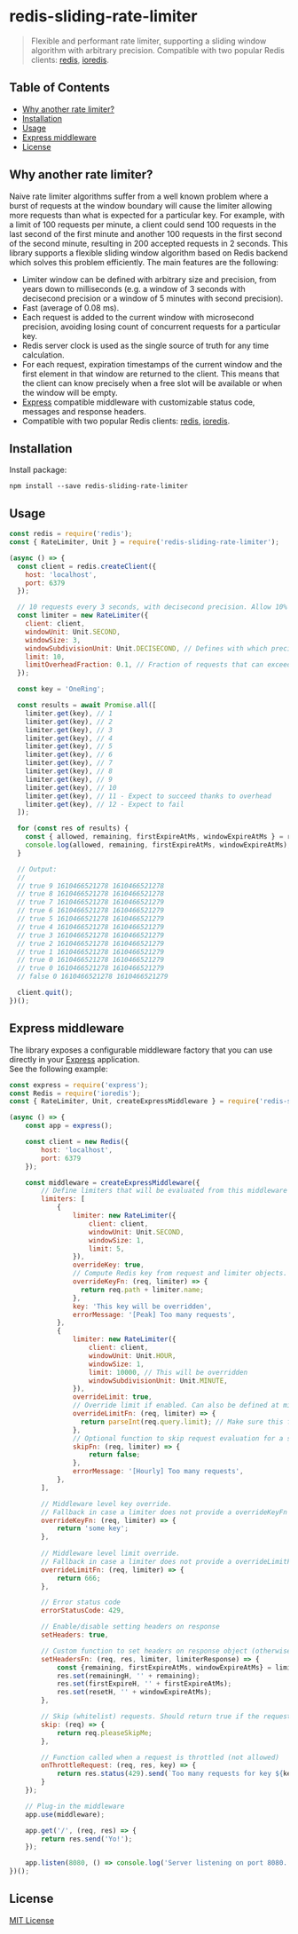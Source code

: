 # redis-sliding-rate-limiter
> Flexible and performant rate limiter, supporting a sliding window algorithm 
> with arbitrary precision. Compatible with two popular Redis clients: 
> [redis](https://www.npmjs.com/package/redis), [ioredis](https://www.npmjs.com/package/ioredis).  

## Table of Contents

<!-- toc -->
* [Why another rate limiter?](#why-another-rate-limiter)
* [Installation](#installation)
* [Usage](#usage)
* [Express middleware](#express-middleware)
* [License](#license)
<!-- toc stop -->

## Why another rate limiter?
Naive rate limiter algorithms suffer from a well known problem where a burst of requests at the window boundary will
cause the limiter allowing more requests than what is expected for a particular key. For example, with a limit
of 100 requests per minute, a client could send 100 requests in the last second of the first minute and another 100 
requests in the first second of the second minute, resulting in 200 accepted requests in 2 seconds.
This library supports a flexible sliding window algorithm based on Redis backend which solves this problem efficiently.
The main features are the following:

* Limiter window can be defined with arbitrary size and precision, from years down to milliseconds 
  (e.g. a window of 3 seconds with decisecond precision or a window of 5 minutes with second precision).
* Fast (average of 0.08 ms).
* Each request is added to the current window with microsecond precision, avoiding losing count of concurrent requests
  for a particular key.
* Redis server clock is used as the single source of truth for any time calculation.  
* For each request, expiration timestamps of the current window and the first element in that window are
  returned to the client. This means that the client can know precisely when a free slot will be available or when 
  the window will be empty.
* [Express](https://www.npmjs.com/package/express) compatible middleware with customizable status code, messages 
  and response headers.
* Compatible with two popular Redis clients: [redis](https://www.npmjs.com/package/redis), [ioredis](https://www.npmjs.com/package/ioredis).


## Installation
Install package:
```shell
npm install --save redis-sliding-rate-limiter
```


## Usage
```js
const redis = require('redis');
const { RateLimiter, Unit } = require('redis-sliding-rate-limiter');

(async () => {
  const client = redis.createClient({
    host: 'localhost',
    port: 6379
  });

  // 10 requests every 3 seconds, with decisecond precision. Allow 10% of requests to exceed the limit.
  const limiter = new RateLimiter({
    client: client,
    windowUnit: Unit.SECOND,
    windowSize: 3,
    windowSubdivisionUnit: Unit.DECISECOND, // Defines with which precision elements would expire in the current window
    limit: 10,
    limitOverheadFraction: 0.1, // Fraction of requests that can exceed the limit, rounded down (10 * 0.1 = 1 in this example)
  });

  const key = 'OneRing';

  const results = await Promise.all([
    limiter.get(key), // 1
    limiter.get(key), // 2
    limiter.get(key), // 3
    limiter.get(key), // 4
    limiter.get(key), // 5
    limiter.get(key), // 6
    limiter.get(key), // 7
    limiter.get(key), // 8
    limiter.get(key), // 9
    limiter.get(key), // 10
    limiter.get(key), // 11 - Expect to succeed thanks to overhead
    limiter.get(key), // 12 - Expect to fail
  ]);

  for (const res of results) {
    const { allowed, remaining, firstExpireAtMs, windowExpireAtMs } = res;
    console.log(allowed, remaining, firstExpireAtMs, windowExpireAtMs);
  }

  // Output:
  //
  // true 9 1610466521278 1610466521278
  // true 8 1610466521278 1610466521278
  // true 7 1610466521278 1610466521279
  // true 6 1610466521278 1610466521279
  // true 5 1610466521278 1610466521279
  // true 4 1610466521278 1610466521279
  // true 3 1610466521278 1610466521279
  // true 2 1610466521278 1610466521279
  // true 1 1610466521278 1610466521279
  // true 0 1610466521278 1610466521279
  // true 0 1610466521278 1610466521279
  // false 0 1610466521278 1610466521279

  client.quit();
})();
```


## Express middleware
The library exposes a configurable middleware factory that you can use directly in your 
[Express](https://www.npmjs.com/package/express) application. <br>
See the following example:

```js
const express = require('express');
const Redis = require('ioredis');
const { RateLimiter, Unit, createExpressMiddleware } = require('redis-sliding-rate-limiter');

(async () => {
    const app = express();

    const client = new Redis({
        host: 'localhost',
        port: 6379
    });

    const middleware = createExpressMiddleware({
        // Define limiters that will be evaluated from this middleware for each request
        limiters: [
            {
                limiter: new RateLimiter({
                    client: client,
                    windowUnit: Unit.SECOND,
                    windowSize: 1,
                    limit: 5,
                }),
                overrideKey: true,
                // Compute Redis key from request and limiter objects. Can also be defined at middleware level (see below).
                overrideKeyFn: (req, limiter) => {
                  return req.path + limiter.name;
                },
                key: 'This key will be overridden',
                errorMessage: '[Peak] Too many requests',
            },
            {
                limiter: new RateLimiter({
                    client: client,
                    windowUnit: Unit.HOUR,
                    windowSize: 1,
                    limit: 10000, // This will be overridden
                    windowSubdivisionUnit: Unit.MINUTE,
                }),
                overrideLimit: true,
                // Override limit if enabled. Can also be defined at middleware level (see below).
                overrideLimitFn: (req, limiter) => {
                  return parseInt(req.query.limit); // Make sure this function returns a positive integer...    
                },
                // Optional function to skip request evaluation for a specific limiter. Should return true if the evaluation must be skipped, false otherwise.
                skipFn: (req, limiter) => {
                    return false;    
                },
                errorMessage: '[Hourly] Too many requests',
            },
        ],

        // Middleware level key override. 
        // Fallback in case a limiter does not provide a overrideKeyFn function and has overrideKey enabled.
        overrideKeyFn: (req, limiter) => {
            return 'some key';
        },
      
        // Middleware level limit override.
        // Fallback in case a limiter does not provide a overrideLimitFn function and has overrideLimit enabled.
        overrideLimitFn: (req, limiter) => {
            return 666;    
        },

        // Error status code
        errorStatusCode: 429,

        // Enable/disable setting headers on response
        setHeaders: true,

        // Custom function to set headers on response object (otherwise default headers will be used)
        setHeadersFn: (req, res, limiter, limiterResponse) => {
            const {remaining, firstExpireAtMs, windowExpireAtMs} = limiterResponse;
            res.set(remainingH, '' + remaining);
            res.set(firstExpireH, '' + firstExpireAtMs);
            res.set(resetH, '' + windowExpireAtMs);
        },

        // Skip (whitelist) requests. Should return true if the request must be skipped, false otherwise
        skip: (req) => {
            return req.pleaseSkipMe;      
        },

        // Function called when a request is throttled (not allowed)
        onThrottleRequest: (req, res, key) => {
            return res.status(429).send(`Too many requests for key ${key}`);
        }
    });

    // Plug-in the middleware
    app.use(middleware);

    app.get('/', (req, res) => {
        return res.send('Yo!');
    });

    app.listen(8080, () => console.log('Server listening on port 8080...'));
})();
```


## License
[MIT License](http://en.wikipedia.org/wiki/MIT_License)
